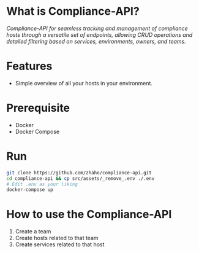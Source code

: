 


# What is Compliance-API?

*Compliance-API for seamless tracking and management of compliance hosts through a versatile set of endpoints, allowing CRUD operations and detailed filtering based on services, environments, owners, and teams.*

# Features

* Simple overview of all your hosts in your environment.

# Prerequisite

* Docker
* Docker Compose

# Run

```bash
git clone https://github.com/zhaho/compliance-api.git
cd compliance-api && cp src/assets/_remove_.env ./.env
# Edit .env as your liking
docker-compose up
```

# How to use the Compliance-API

1. Create a team
2. Create hosts related to that team
3. Create services related to that host

